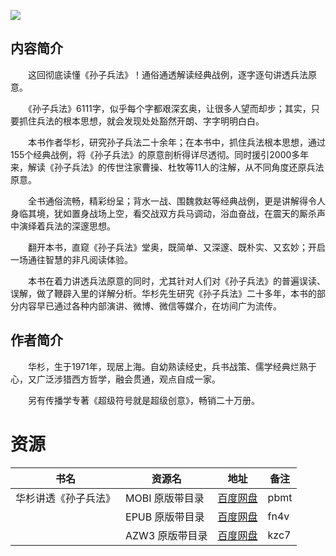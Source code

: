 ![](http://img3m3.ddimg.cn/74/36/23670083-2_u_4.jpg)

## 内容简介

　　这回彻底读懂《孙子兵法》！通俗通透解读经典战例，逐字逐句讲透兵法原意。

　　《孙子兵法》6111字，似乎每个字都艰深玄奥，让很多人望而却步；其实，只要抓住兵法的根本思想，就会发现处处豁然开朗、字字明明白白。

　　本书作者华杉，研究孙子兵法二十余年；在本书中，抓住兵法根本思想，通过155个经典战例，将《孙子兵法》的原意剖析得详尽透彻。同时援引2000多年来，解读《孙子兵法》的传世注家曹操、杜牧等11人的注解，从不同角度还原兵法原意。

　　全书通俗流畅，精彩纷呈；背水一战、围魏救赵等经典战例，更是讲解得令人身临其境，犹如置身战场上空，看交战双方兵马调动，浴血奋战，在震天的厮杀声中演绎着兵法的深邃思想。

　　翻开本书，直窥《孙子兵法》堂奥，既简单、又深邃、既朴实、又玄妙；开启一场通往智慧的非凡阅读体验。

　　本书在着力讲透兵法原意的同时，尤其针对人们对《孙子兵法》的普遍误读、误解，做了鞭辟入里的详解分析。华杉先生研究《孙子兵法》二十多年，本书的部分内容早已通过各种内部演讲、微博、微信等媒介，在坊间广为流传。

## 作者简介

　　华杉，生于1971年，现居上海。自幼熟读经史，兵书战策、儒学经典烂熟于心，又广泛涉猎西方哲学，融会贯通，观点自成一家。

　　另有传播学专著《超级符号就是超级创意》，畅销二十万册。

# 资源

|书名|资源名|地址|备注|
|---|---|---|---|
|华杉讲透《孙子兵法》|MOBI 原版带目录|[百度网盘](https://pan.baidu.com/s/1-9V3c_6cXJ2BDKnnowqKAg)|pbmt|
||EPUB 原版带目录|[百度网盘](https://pan.baidu.com/s/1iJ3TTpgvqmalCjdk61THtA)|fn4v|
||AZW3 原版带目录|[百度网盘](https://pan.baidu.com/s/1xA7U_WyCcSdBb5Q42vU-8Q)|kzc7|
